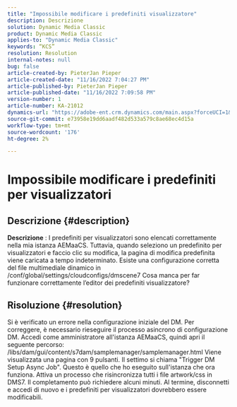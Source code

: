 ```yaml
---
title: "Impossibile modificare i predefiniti visualizzatore"
description: Descrizione
solution: Dynamic Media Classic
product: Dynamic Media Classic
applies-to: "Dynamic Media Classic"
keywords: “KCS”
resolution: Resolution
internal-notes: null
bug: false
article-created-by: PieterJan Pieper
article-created-date: "11/16/2022 7:04:27 PM"
article-published-by: PieterJan Pieper
article-published-date: "11/16/2022 7:09:58 PM"
version-number: 1
article-number: KA-21012
dynamics-url: "https://adobe-ent.crm.dynamics.com/main.aspx?forceUCI=1&pagetype=entityrecord&etn=knowledgearticle&id=1782467b-e165-ed11-9561-6045bd006ce9"
source-git-commit: e73958e19dd6aadf482d533a579c8ae68ec4d15a
workflow-type: tm+mt
source-wordcount: '176'
ht-degree: 2%

---
```


# Impossibile modificare i predefiniti per visualizzatori

## Descrizione {#description}


<b>Descrizione</b> : I predefiniti per visualizzatori sono elencati correttamente nella mia istanza AEMaaCS. Tuttavia, quando seleziono un predefinito per visualizzatori e faccio clic su modifica, la pagina di modifica predefinita viene caricata a tempo indeterminato.
Esiste una configurazione corretta del file multimediale dinamico in /conf/global/settings/cloudconfigs/dmscene7 Cosa manca per far funzionare correttamente l’editor dei predefiniti visualizzatore?


## Risoluzione {#resolution}


Si è verificato un errore nella configurazione iniziale del DM. Per correggere, è necessario rieseguire il processo asincrono di configurazione DM.
Accedi come amministratore all&#39;istanza AEMaaCS, quindi apri il seguente percorso: /libs/dam/gui/content/s7dam/samplemanager/samplemanager.html Viene visualizzata una pagina con 9 pulsanti. Il settimo si chiama &quot;Trigger DM Setup Async Job&quot;. Questo è quello che ho eseguito sull&#39;istanza che ora funziona.
Attiva un processo che risincronizza tutti i file artwork/css in DMS7. Il completamento può richiedere alcuni minuti. Al termine, disconnetti e accedi di nuovo e i predefiniti per visualizzatori dovrebbero essere modificabili.
